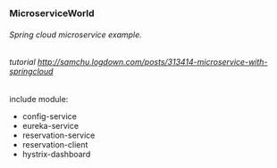 ### MicroserviceWorld
###### Spring cloud microservice example.
###### tutorial http://samchu.logdown.com/posts/313414-microservice-with-springcloud
include module:
* config-service
* eureka-service
* reservation-service
* reservation-client
* hystrix-dashboard
